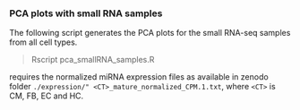 ### PCA plots with small RNA samples

The following script generates the PCA plots for the small RNA-seq samples from all cell types.

>Rscript pca_smallRNA_samples.R

requires the normalized miRNA expression files as available in zenodo folder  `./expression/"
<CT>_mature_normalized_CPM.1.txt`, where `<CT>` is CM, FB, EC and HC.